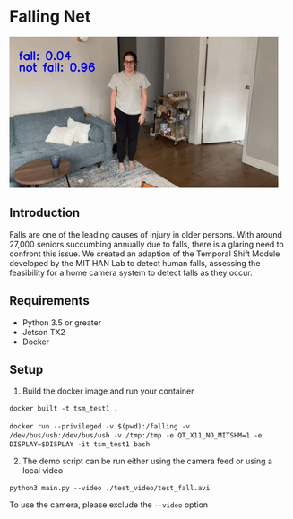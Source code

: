 # Falling Net

![](fall.gif)

## Introduction
Falls are one of the leading causes of injury in older persons. With around 27,000 seniors succumbing annually due to falls, there is a glaring need to confront this issue. We created an adaption of the Temporal Shift Module developed by the MIT HAN Lab to detect human falls, assessing the feasibility for a home camera system to detect falls as they occur.


## Requirements
* Python 3.5 or greater
* Jetson TX2
* Docker

## Setup
1. Build the docker image and run your container

```
docker built -t tsm_test1 .

docker run --privileged -v $(pwd):/falling -v /dev/bus/usb:/dev/bus/usb -v /tmp:/tmp -e QT_X11_NO_MITSHM=1 -e DISPLAY=$DISPLAY -it tsm_test1 bash
```

2. The demo script can be run either using the camera feed or using a local video

```
python3 main.py --video ./test_video/test_fall.avi
```

To use the camera, please exclude the `--video` option
